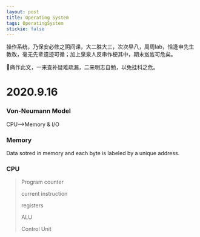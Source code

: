 ```yaml
---
layout: post
title: Operating System
tags: OperatingSystem
stickie: false
---
```

操作系统，乃保安必修之阴间课，大二胜大三，次次早八，周周lab，恰逢申先生教改，毫无先辈遗迹可循；加上泉泉人反串作梗其中，期末岌岌可危矣。

👴痛作此文，一来查补疑难疏漏，二来明志自勉，以免挂科之危。

# 2020.9.16

### Von-Neumann Model
CPU-->Memory & I/O

### Memory
Data sotred in memory and each byte is labeled by a unique address.

### CPU
> Program counter
>
> current instruction
>
> registers
>
> ALU
>
> Control Unit
